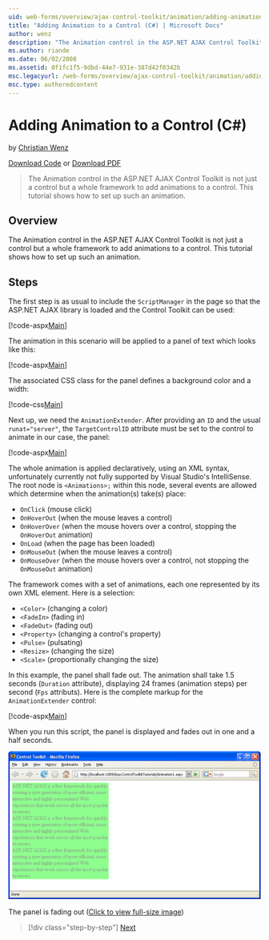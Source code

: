```yaml
---
uid: web-forms/overview/ajax-control-toolkit/animation/adding-animation-to-a-control-cs
title: "Adding Animation to a Control (C#) | Microsoft Docs"
author: wenz
description: "The Animation control in the ASP.NET AJAX Control Toolkit is not just a control but a whole framework to add animations to a control. This tutorial shows how..."
ms.author: riande
ms.date: 06/02/2008
ms.assetid: 0f1fc1f5-9dbd-44e7-931e-387d42f0342b
msc.legacyurl: /web-forms/overview/ajax-control-toolkit/animation/adding-animation-to-a-control-cs
msc.type: authoredcontent
---
```

Adding Animation to a Control (C#)
====================
by [Christian Wenz](https://github.com/wenz)

[Download Code](http://download.microsoft.com/download/f/9/a/f9a26acd-8df4-4484-8a18-199e4598f411/Animation1.cs.zip) or [Download PDF](http://download.microsoft.com/download/6/7/1/6718d452-ff89-4d3f-a90e-c74ec2d636a3/animation1CS.pdf)

> The Animation control in the ASP.NET AJAX Control Toolkit is not just a control but a whole framework to add animations to a control. This tutorial shows how to set up such an animation.


## Overview

The Animation control in the ASP.NET AJAX Control Toolkit is not just a control but a whole framework to add animations to a control. This tutorial shows how to set up such an animation.

## Steps

The first step is as usual to include the `ScriptManager` in the page so that the ASP.NET AJAX library is loaded and the Control Toolkit can be used:

[!code-aspx[Main](adding-animation-to-a-control-cs/samples/sample1.aspx)]

The animation in this scenario will be applied to a panel of text which looks like this:

[!code-aspx[Main](adding-animation-to-a-control-cs/samples/sample2.aspx)]

The associated CSS class for the panel defines a background color and a width:

[!code-css[Main](adding-animation-to-a-control-cs/samples/sample3.css)]

Next up, we need the `AnimationExtender`. After providing an `ID` and the usual `runat="server"`, the `TargetControlID` attribute must be set to the control to animate in our case, the panel:

[!code-aspx[Main](adding-animation-to-a-control-cs/samples/sample4.aspx)]

The whole animation is applied declaratively, using an XML syntax, unfortunately currently not fully supported by Visual Studio's IntelliSense. The root node is `<Animations>;` within this node, several events are allowed which determine when the animation(s) take(s) place:

- `OnClick` (mouse click)
- `OnHoverOut` (when the mouse leaves a control)
- `OnHoverOver` (when the mouse hovers over a control, stopping the `OnHoverOut` animation)
- `OnLoad` (when the page has been loaded)
- `OnMouseOut` (when the mouse leaves a control)
- `OnMouseOver` (when the mouse hovers over a control, not stopping the `OnMouseOut` animation)

The framework comes with a set of animations, each one represented by its own XML element. Here is a selection:

- `<Color>` (changing a color)
- `<FadeIn>` (fading in)
- `<FadeOut>` (fading out)
- `<Property>` (changing a control's property)
- `<Pulse>` (pulsating)
- `<Resize>` (changing the size)
- `<Scale>` (proportionally changing the size)

In this example, the panel shall fade out. The animation shall take 1.5 seconds (`Duration` attribute), displaying 24 frames (animation steps) per second (`Fps` attributs). Here is the complete markup for the `AnimationExtender` control:

[!code-aspx[Main](adding-animation-to-a-control-cs/samples/sample5.aspx)]

When you run this script, the panel is displayed and fades out in one and a half seconds.


[![The panel is fading out](adding-animation-to-a-control-cs/_static/image2.png)](adding-animation-to-a-control-cs/_static/image1.png)

The panel is fading out ([Click to view full-size image](adding-animation-to-a-control-cs/_static/image3.png))

> [!div class="step-by-step"]
> [Next](executing-several-animations-at-the-same-time-cs.md)
